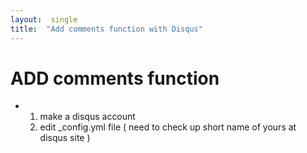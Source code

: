 ```yaml
---
layout:  single
title:  "Add comments function with Disqus"
---
```


# ADD comments function

- 1. make a disqus account
  2. edit _config.yml file ( need to check up short name of yours at disqus site )